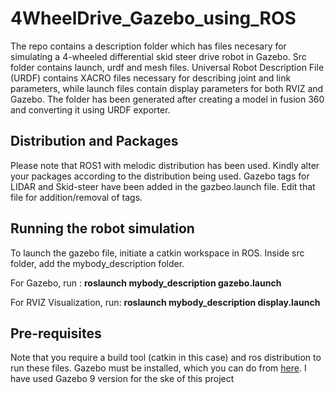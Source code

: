 # 4WheelDrive_Gazebo_using_ROS
The repo contains a description folder which has files necesary for simulating a 4-wheeled differential skid steer drive robot in Gazebo. Src folder contains launch, urdf and mesh files. Universal Robot Description File (URDF) contains XACRO files necessary for describing joint and link parameters, while launch files contain display parameters for both RVIZ and Gazebo. The folder has been generated after creating a model in fusion 360 and converting it using URDF exporter.
## Distribution and Packages
Please note that ROS1 with melodic distribution has been used. Kindly alter your packages according to the distribution being used.
Gazebo tags for LIDAR and Skid-steer have been added in the gazbeo.launch file. Edit that file for addition/removal of tags. 
## Running the robot simulation 
To launch the gazebo file, initiate a catkin workspace in ROS. Inside src folder, add the mybody_description folder. 

For Gazebo, run : **roslaunch mybody_description gazebo.launch**

For RVIZ Visualization, run: **roslaunch mybody_description display.launch**

## Pre-requisites 
Note that you require a build tool (catkin in this case) and ros distribution to run these files. Gazebo must be installed, which you can do from [here](https://www.google.com/url?sa=t&rct=j&q=&esrc=s&source=web&cd=&ved=2ahUKEwi5peby9siDAxWOxgIHHToVD7YQFnoECBIQAQ&url=https%3A%2F%2Fclassic.gazebosim.org%2Ftutorials%3Ftut%3Dinstall_ubuntu&usg=AOvVaw2pD1-zHYHUQ2AOo8zHRB5s&opi=89978449). I have used Gazebo 9 version for the ske of this project

